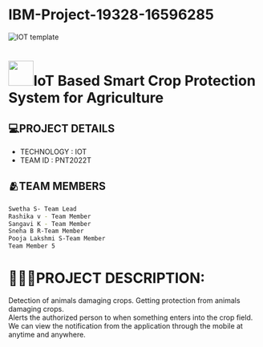 # IBM-Project-19328-16596285
![IOT  template](https://user-images.githubusercontent.com/111967006/196862001-ab4cc494-7953-4b24-8cd4-77cad4892b15.png)
#  <img src="https://user-images.githubusercontent.com/111967006/196842888-b43e540b-47e9-4d82-bcd2-e10021b23dd8.gif" width="50px">IoT Based Smart Crop Protection System for Agriculture
 
## 💻PROJECT DETAILS
- TECHNOLOGY : IOT        
- TEAM ID : PNT2022T

## 🫂TEAM MEMBERS

```sh
Swetha S- Team Lead
Rashika v - Team Member
Sangavi K - Team Member
Sneha B R-Team Member
Pooja Lakshmi S-Team Member
Team Member 5
```

# **👩🏻‍💻PROJECT DESCRIPTION:**          
Detection of animals damaging crops.
Getting protection from animals damaging crops.      
Alerts the authorized person to when something enters into the crop field.     
We can view the notification from the application through the mobile at anytime and anywhere.  







